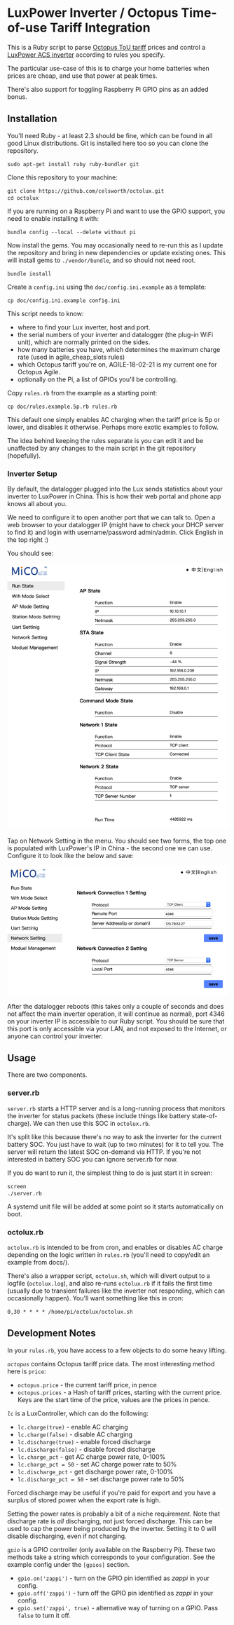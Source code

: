 # LuxPower Inverter / Octopus Time-of-use Tariff Integration

This is a Ruby script to parse [Octopus ToU tariff](https://octopus.energy/agile/) prices and control a [LuxPower ACS inverter](https://www.luxpowertek.com/ac-ess.html) according to rules you specify.

The particular use-case of this is to charge your home batteries when prices are cheap, and use that power at peak times.

There's also support for toggling Raspberry Pi GPIO pins as an added bonus.

## Installation

You'll need Ruby - at least 2.3 should be fine, which can be found in all good Linux distributions. Git is installed here too so you can clone the repository.

```
sudo apt-get install ruby ruby-bundler git
```

Clone this repository to your machine:

```
git clone https://github.com/celsworth/octolux.git
cd octolux
```

If you are running on a Raspberry Pi and want to use the GPIO support, you need to enable installing it with:

```
bundle config --local --delete without pi
```

Now install the gems. You may occasionally need to re-run this as I update the repository and bring in new dependencies or update existing ones.  This will install gems to `./vendor/bundle`, and so should not need root.

```
bundle install
```

Create a `config.ini` using the `doc/config.ini.example` as a template:

```
cp doc/config.ini.example config.ini
```

This script needs to know:

* where to find your Lux inverter, host and port.
* the serial numbers of your inverter and datalogger (the plug-in WiFi unit), which are normally printed on the sides.
* how many batteries you have, which determines the maximum charge rate (used in agile_cheap_slots rules)
* which Octopus tariff you're on, AGILE-18-02-21 is my current one for Octopus Agile.
* optionally on the Pi, a list of GPIOs you'll be controlling.

Copy `rules.rb` from the example as a starting point:

```
cp doc/rules.example.5p.rb rules.rb
```

This default one simply enables AC charging when the tariff price is 5p or lower, and disables it otherwise. Perhaps more exotic examples to follow.

The idea behind keeping the rules separate is you can edit it and be unaffected by any changes to the main script in the git repository (hopefully).

### Inverter Setup

By default, the datalogger plugged into the Lux sends statistics about your inverter to LuxPower in China. This is how their web portal and phone app knows all about you.

We need to configure it to open another port that we can talk to. Open a web browser to your datalogger IP (might have to check your DHCP server to find it) and login with username/password admin/admin. Click English in the top right :)

You should see:

![](doc/lux_run_state.png)

Tap on Network Setting in the menu. You should see two forms, the top one is populated with LuxPower's IP in China - the second one we can use. Configure it to look like the below and save:

![](doc/lux_network_setting.png)

After the datalogger reboots (this takes only a couple of seconds and does not affect the main inverter operation, it will continue as normal), port 4346 on your inverter IP is accessible to our Ruby script. You should be sure that this port is only accessible via your LAN, and not exposed to the Internet, or anyone can control your inverter.


## Usage

There are two components.

### server.rb

`server.rb` starts a HTTP server and is a long-running process that monitors the inverter for status packets (these include things like battery state-of-charge). We can then use this SOC in `octolux.rb`.

It's split like this because there's no way to ask the inverter for the current battery SOC. You just have to wait (up to two minutes) for it to tell you. The server will return the latest SOC on-demand via HTTP. If you're not interested in battery SOC you can ignore server.rb for now.

If you do want to run it, the simplest thing to do is just start it in screen:

```
screen
./server.rb
```

A systemd unit file will be added at some point so it starts automatically on boot.

### octolux.rb

`octolux.rb` is intended to be from cron, and enables or disables AC charge depending on the logic written in `rules.rb` (you'll need to copy/edit an example from docs/).

There's also a wrapper script, `octolux.sh`, which will divert output to a logfile (`octolux.log`), and also re-runs `octolux.rb` if it fails the first time (usually due to transient failures like the inverter not responding, which can occasionally happen). You'll want something like this in cron:

```
0,30 * * * * /home/pi/octolux/octolux.sh
```



## Development Notes

In your `rules.rb`, you have access to a few objects to do some heavy lifting.

*`octopus`* contains Octopus tariff price data. The most interesting method here is `price`:

  * `octopus.price` - the current tariff price, in pence
  * `octopus.prices` - a Hash of tariff prices, starting with the current price. Keys are the start time of the price, values are the prices in pence.

*`lc`* is a LuxController, which can do the following:

  * `lc.charge(true)` - enable AC charging
  * `lc.charge(false)` - disable AC charging
  * `lc.discharge(true)` - enable forced discharge
  * `lc.discharge(false)` - disable forced discharge
  * `lc.charge_pct` - get AC charge power rate, 0-100%
  * `lc.charge_pct = 50` - set AC charge power rate to 50%
  * `lc.discharge_pct` - get discharge power rate, 0-100%
  * `lc.discharge_pct = 50` - set discharge power rate to 50%

Forced discharge may be useful if you're paid for export and you have a surplus of stored power when the export rate is high.

Setting the power rates is probably a bit of a niche requirement. Note that discharge rate is *all* discharging, not just forced discharge. This can be used to cap the power being produced by the inverter. Setting it to 0 will disable discharging, even if not charging.

*`gpio`* is a GPIO controller (only available on the Raspberry Pi). These two methods take a string which corresponds to your configuration. See the example config under the `[gpios]` section.

  * `gpio.on('zappi')` - turn on the GPIO pin identified as *zappi* in your config.
  * `gpio.off('zappi')` - turn off the GPIO pin identified as *zappi* in your config.
  * `gpio.set('zappi', true)` - alternative way of turning on a GPIO. Pass `false` to turn it off.
